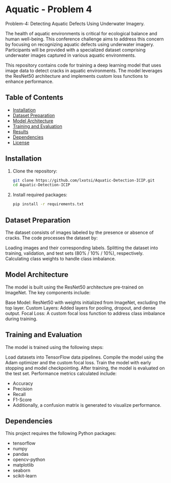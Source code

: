 # Aquatic - Problem 4
Problem-4: Detecting Aquatic Defects Using Underwater Imagery.

The health of aquatic environments is critical for ecological balance and human well-being. This conference challenge aims to address this concern by focusing on recognizing aquatic defects using underwater imagery. Participants will be provided with a specialized dataset comprising underwater images captured in various aquatic environments.


This repository contains code for training a deep learning model that uses image data to detect cracks in aquatic environments. The model leverages the ResNet50 architecture and implements custom loss functions to enhance performance.

## Table of Contents
- [Installation](#installation)
- [Dataset Preparation](#dataset-preparation)
- [Model Architecture](#model-architecture)
- [Training and Evaluation](#training-and-evaluation)
- [Results](#results)
- [Dependencies](#dependencies)
- [License](#license)

## Installation

1. Clone the repository:
   ```bash
   git clone https://github.com/lxotsi/Aquatic-Detection-ICIP.git
   cd Aquatic-Detection-ICIP

2. Install required packages:
   ```bash
   pip install -r requirements.txt

## Dataset Preparation
The dataset consists of images labeled by the presence or absence of cracks. The code processes the dataset by:

Loading images and their corresponding labels.
Splitting the dataset into training, validation, and test sets (80% / 10% / 10%), respectively.
Calculating class weights to handle class imbalance.

## Model Architecture
The model is built using the ResNet50 architecture pre-trained on ImageNet. The key components include:

Base Model: ResNet50 with weights initialized from ImageNet, excluding the top layer.
Custom Layers: Added layers for pooling, dropout, and dense output.
Focal Loss: A custom focal loss function to address class imbalance during training.

## Training and Evaluation
The model is trained using the following steps:

Load datasets into TensorFlow data pipelines.
Compile the model using the Adam optimizer and the custom focal loss.
Train the model with early stopping and model checkpointing.
After training, the model is evaluated on the test set. Performance metrics calculated include:

- Accuracy
- Precision
- Recall
- F1-Score
- Additionally, a confusion matrix is generated to visualize performance.

## Dependencies
This project requires the following Python packages:

- tensorflow
- numpy
- pandas
- opencv-python
- matplotlib
- seaborn
- scikit-learn
